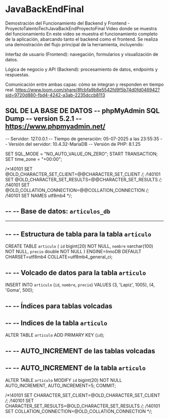 # JavaBackEndFinal
Demostración del Funcionamiento del Backend y Frontend - ProyectoTalentoTechJavaBackEndProyectoFinal
Video donde se muestra del funcionamiento
En este video se muestra el funcionamiento completo de la aplicación, abarcando tanto el backend como el frontend. Se realiza una demostración del flujo principal de la herramienta, incluyendo:

Interfaz de usuario (Frontend): navegación, formularios y visualización de datos.

Lógica de negocio y API (Backend): procesamiento de datos, endpoints y respuestas.

Comunicación entre ambas capas: cómo se integran y responden en tiempo real.
https://www.loom.com/share/8fcbfa9b8e5542fd9f5b74d0fd046942?sid=9720d880-fbd4-4242-a3ab-2235dccb8113



SQL DE LA BASE DE DATOS 
-- phpMyAdmin SQL Dump
-- version 5.2.1
-- https://www.phpmyadmin.net/
--
-- Servidor: 127.0.0.1
-- Tiempo de generación: 05-07-2025 a las 23:55:35
-- Versión del servidor: 10.4.32-MariaDB
-- Versión de PHP: 8.1.25

SET SQL_MODE = "NO_AUTO_VALUE_ON_ZERO";
START TRANSACTION;
SET time_zone = "+00:00";


/*!40101 SET @OLD_CHARACTER_SET_CLIENT=@@CHARACTER_SET_CLIENT */;
/*!40101 SET @OLD_CHARACTER_SET_RESULTS=@@CHARACTER_SET_RESULTS */;
/*!40101 SET @OLD_COLLATION_CONNECTION=@@COLLATION_CONNECTION */;
/*!40101 SET NAMES utf8mb4 */;

--
-- Base de datos: `articulos_db`
--

-- --------------------------------------------------------

--
-- Estructura de tabla para la tabla `articulo`
--

CREATE TABLE `articulo` (
  `id` bigint(20) NOT NULL,
  `nombre` varchar(100) NOT NULL,
  `precio` double NOT NULL
) ENGINE=InnoDB DEFAULT CHARSET=utf8mb4 COLLATE=utf8mb4_general_ci;

--
-- Volcado de datos para la tabla `articulo`
--

INSERT INTO `articulo` (`id`, `nombre`, `precio`) VALUES
(3, 'Lapiz', 1005),
(4, 'Goma', 500);

--
-- Índices para tablas volcadas
--

--
-- Indices de la tabla `articulo`
--
ALTER TABLE `articulo`
  ADD PRIMARY KEY (`id`);

--
-- AUTO_INCREMENT de las tablas volcadas
--

--
-- AUTO_INCREMENT de la tabla `articulo`
--
ALTER TABLE `articulo`
  MODIFY `id` bigint(20) NOT NULL AUTO_INCREMENT, AUTO_INCREMENT=5;
COMMIT;

/*!40101 SET CHARACTER_SET_CLIENT=@OLD_CHARACTER_SET_CLIENT */;
/*!40101 SET CHARACTER_SET_RESULTS=@OLD_CHARACTER_SET_RESULTS */;
/*!40101 SET COLLATION_CONNECTION=@OLD_COLLATION_CONNECTION */;
